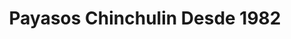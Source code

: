 ---
title: "Payasos Chinchulin Desde 1982"
url: /santiago-tianguistenco/payasos-chinchulin-desde-1982/
shop: fiesta
---